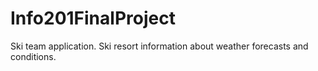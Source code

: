 # Info201FinalProject
Ski team application. Ski resort information about weather forecasts and conditions.
